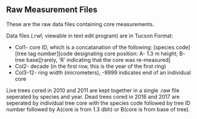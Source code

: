 ## Raw Measurement Files

These are the raw data files containing core measurements. 

Data files (.rwl; viewable in text edit program) are in Tucson Format:
  - Col1-  core ID, which is a concatanation of the following: [species code][tree tag number][code designating core position: A- 1.3 m height; B- tree base][rarely, 'R' indicating that the core was re-measured]
  - Col2- decade (in the first row, this is the year of the first ring) 
  - Col3-12- ring width (micrometers), -9999 indicates end of an individual core

Live trees cored in 2010 and 2011 are kept together in a single .raw file seperated by species and year. Dead trees cored in 2016 and 2017 are seperated by individual tree core with the species code followed by tree ID number followed by A(core is from 1.3 dbh) or B(core is from base of tree).
